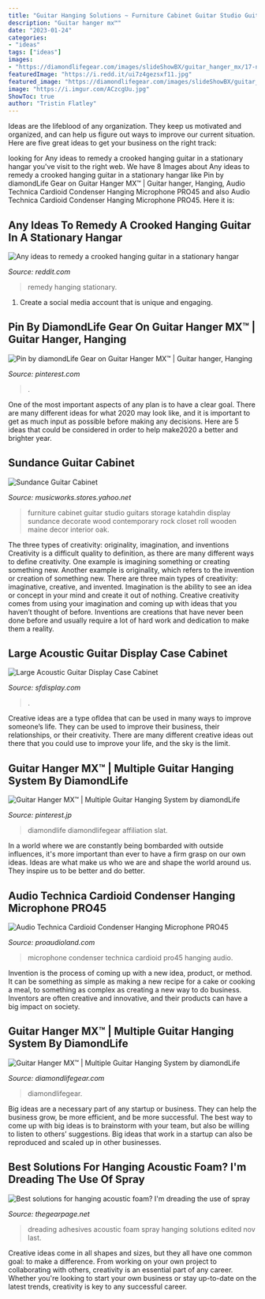 ```yaml
---
title: "Guitar Hanging Solutions ~ Furniture Cabinet Guitar Studio Guitars Storage Katahdin Display Sundance Decorate Wood Contemporary Rock Closet Roll Wooden Maine Decor Interior Oak"
description: "Guitar hanger mx™"
date: "2023-01-24"
categories:
- "ideas"
tags: ["ideas"]
images:
- "https://diamondlifegear.com/images/slideShowBX/guitar_hanger_mx/17-new.jpg"
featuredImage: "https://i.redd.it/ui7z4gezsxf11.jpg"
featured_image: "https://diamondlifegear.com/images/slideShowBX/guitar_hanger_mx/17-new.jpg"
image: "https://i.imgur.com/ACzcgUu.jpg"
ShowToc: true
author: "Tristin Flatley"
---
```



Ideas are the lifeblood of any organization. They keep us motivated and organized, and can help us figure out ways to improve our current situation. Here are five great ideas to get your business on the right track: 

	

		
looking for Any ideas to remedy a crooked hanging guitar in a stationary hangar you've visit to the right web. We have 8 Images about Any ideas to remedy a crooked hanging guitar in a stationary hangar like Pin by diamondLife Gear on Guitar Hanger MX™ | Guitar hanger, Hanging, Audio Technica Cardioid Condenser Hanging Microphone PRO45 and also Audio Technica Cardioid Condenser Hanging Microphone PRO45. Here it is:
		
    
## Any Ideas To Remedy A Crooked Hanging Guitar In A Stationary Hangar

<img loading=lazy src="https://i.redd.it/ui7z4gezsxf11.jpg" onerror="this.onerror=null;this.src='https://tse3.mm.bing.net/th?id=OIP.pCVKXpItCAVRdCrnwMoS8AHaNK&amp;pid=15.1';" alt="Any ideas to remedy a crooked hanging guitar in a stationary hangar">

_Source: reddit.com_

>remedy hanging stationary. 

	

1. Create a social media account that is unique and engaging.

    
## Pin By DiamondLife Gear On Guitar Hanger MX™ | Guitar Hanger, Hanging

<img loading=lazy src="https://i.pinimg.com/originals/a7/b8/37/a7b83761792a49b50814d533f60bb2e6.jpg" onerror="this.onerror=null;this.src='https://tse3.mm.bing.net/th?id=OIP.x1MaeKVlVo-x9ghFgUXpSAHaJ7&amp;pid=15.1';" alt="Pin by diamondLife Gear on Guitar Hanger MX™ | Guitar hanger, Hanging">

_Source: pinterest.com_

>. 

	

One of the most important aspects of any plan is to have a clear goal. There are many different ideas for what 2020 may look like, and it is important to get as much input as possible before making any decisions. Here are 5 ideas that could be considered in order to help make2020 a better and brighter year.

    
## Sundance Guitar Cabinet

<img loading=lazy src="http://ep.yimg.com/ay/musicworks/sundance-guitar-cabinet-22.gif" onerror="this.onerror=null;this.src='https://tse3.mm.bing.net/th?id=OIP.SIrvOK9rFKbfrccwWpoR4gHaE8&amp;pid=15.1';" alt="Sundance Guitar Cabinet">

_Source: musicworks.stores.yahoo.net_

>furniture cabinet guitar studio guitars storage katahdin display sundance decorate wood contemporary rock closet roll wooden maine decor interior oak. 

	

The three types of creativity: originality, imagination, and inventions
Creativity is a difficult quality to definition, as there are many different ways to define creativity. One example is imagining something or creating something new. Another example is originality, which refers to the invention or creation of something new. 
There are three main types of creativity: imaginative, creative, and invented. Imagination is the ability to see an idea or concept in your mind and create it out of nothing. Creative creativity comes from using your imagination and coming up with ideas that you haven’t thought of before. Inventions are creations that have never been done before and usually require a lot of hard work and dedication to make them a reality.

    
## Large Acoustic Guitar Display Case Cabinet

<img loading=lazy src="https://cdn.shopify.com/s/files/1/0453/5091/2162/products/AcousticGuitarDisplayCaseBcopy_800x.jpg?v=1618188807" onerror="this.onerror=null;this.src='https://tse1.mm.bing.net/th?id=OIP.4E0CNwWCWqeOLx506zpJ6AHaJ8&amp;pid=15.1';" alt="Large Acoustic Guitar Display Case Cabinet">

_Source: sfdisplay.com_

>. 

	

Creative ideas are a type ofIdea that can be used in many ways to improve someone’s life. They can be used to improve their business, their relationships, or their creativity. There are many different creative ideas out there that you could use to improve your life, and the sky is the limit.

    
## Guitar Hanger MX™ | Multiple Guitar Hanging System By DiamondLife

<img loading=lazy src="https://i.pinimg.com/originals/bf/96/cf/bf96cf8dcd6fd91c19060a3a41a443cc.jpg" onerror="this.onerror=null;this.src='https://tse2.mm.bing.net/th?id=OIP.iPwmxm0JBQymzI7nwV93hQHaIg&amp;pid=15.1';" alt="Guitar Hanger MX™ | Multiple Guitar Hanging System by diamondLife">

_Source: pinterest.jp_

>diamondlife diamondlifegear affiliation slat. 

	

In a world where we are constantly being bombarded with outside influences, it's more important than ever to have a firm grasp on our own ideas. Ideas are what make us who we are and shape the world around us. They inspire us to be better and do better.

    
## Audio Technica Cardioid Condenser Hanging Microphone PRO45

<img loading=lazy src="https://proaudioland.com/media/catalog/product/cache/cfd044e244da5133a87fd600ab70649a/a/u/audio_technica_cardioid_condenser_hanging_microphone_pro45_2.jpg" onerror="this.onerror=null;this.src='https://tse3.mm.bing.net/th?id=OIP.TYF-2--WzUvVH_09DW9x8AHaHa&amp;pid=15.1';" alt="Audio Technica Cardioid Condenser Hanging Microphone PRO45">

_Source: proaudioland.com_

>microphone condenser technica cardioid pro45 hanging audio. 

	

Invention is the process of coming up with a new idea, product, or method. It can be something as simple as making a new recipe for a cake or cooking a meal, to something as complex as creating a new way to do business. Inventors are often creative and innovative, and their products can have a big impact on society.

    
## Guitar Hanger MX™ | Multiple Guitar Hanging System By DiamondLife

<img loading=lazy src="https://diamondlifegear.com/images/slideShowBX/guitar_hanger_mx/17-new.jpg" onerror="this.onerror=null;this.src='https://tse4.mm.bing.net/th?id=OIP.WNGaqnhdLfd37BWzJhQdxQHaEL&amp;pid=15.1';" alt="Guitar Hanger MX™ | Multiple Guitar Hanging System by diamondLife">

_Source: diamondlifegear.com_

>diamondlifegear. 

	

Big ideas are a necessary part of any startup or business. They can help the business grow, be more efficient, and be more successful. The best way to come up with big ideas is to brainstorm with your team, but also be willing to listen to others’ suggestions. Big ideas that work in a startup can also be reproduced and scaled up in other businesses.

    
## Best Solutions For Hanging Acoustic Foam? I&#039;m Dreading The Use Of Spray

<img loading=lazy src="https://i.imgur.com/ACzcgUu.jpg" onerror="this.onerror=null;this.src='https://tse3.mm.bing.net/th?id=OIP.zCvcGLKZOM6Eq5cRhk9r6gHaJ4&amp;pid=15.1';" alt="Best solutions for hanging acoustic foam? I&#039;m dreading the use of spray">

_Source: thegearpage.net_

>dreading adhesives acoustic foam spray hanging solutions edited nov last. 

	

Creative ideas come in all shapes and sizes, but they all have one common goal: to make a difference. From working on your own project to collaborating with others, creativity is an essential part of any career. Whether you're looking to start your own business or stay up-to-date on the latest trends, creativity is key to any successful career.

